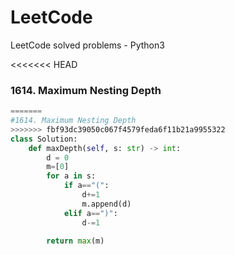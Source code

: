 # LeetCode
LeetCode solved problems - Python3


<<<<<<< HEAD
### 1614. Maximum Nesting Depth
```python
=======
#1614. Maximum Nesting Depth
>>>>>>> fbf93dc39050c067f4579feda6f11b21a9955322
class Solution:
    def maxDepth(self, s: str) -> int:
        d = 0
        m=[0]
        for a in s:
            if a=="(":
                d+=1
                m.append(d)
            elif a==")":
                d-=1
        
        return max(m)
```
